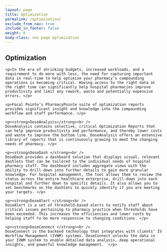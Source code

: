 ```yaml
---
layout: page
title: Optimization
permalink: /optimization/
exclude_from_nav: true
include_in_footer: false
weight: 0
body-class: cms-page optimization
---
```


<div class="content">
	<h2>Optimization</h2>

 

	<p>In the era of shrinking budgets, increased workloads, and a requirement to do more with less, the need for capturing important data in real-time to help optimize your pharmacy’s compounding operations is becoming critical. Having access to the right data at the right time can significantly help hospital pharmacies improve productivity and limit any rework, waste and potentially expensive errors. </p>

	<p>Focal Pointe’s PharmacyPointe suite of optimization reports provides significant insight and knowledge into the compounding workflow and staff performance. </p> 

	<p><strong>DoseAnalysis</strong><br />
	DoseAnalysis contains selective, critical Optimization Reports that can help improve productivity and performance, and thereby lower costs and waste to improve the bottom line. DoseAnalysis offers an extensive library of reports that is continuously growing to meet the changing needs of pharmacy. </p>

	<p><strong>DoseDash </strong><br />
	DoseDash provides a dashboard solution that displays visual, relevant dashlets that can be tailored to the individual needs of hospital pharmacy staff. The dashboard includes aggregate views with the ability to drill-down into further details to gain more granular knowledge. For hospital management, the tool allows them to review the status across the entire healthcare enterprise, drill-down into each hospital and further down to specific details. It also allows you to set benchmarks on the dashlets to quickly identify if you are meeting your targets. </p> 

	<p><strong>DoseAlert </strong><br />
	DoseAlert is a set of threshold-based alerts to notify staff about critical issues pertaining to pharmacy practice when thresholds have been exceeded. This increases the efficiencies and lower costs by helping staff to be more responsive to changing conditions. </p> 

	<p><strong>DoseConnect </strong><br />
	DoseConnect is the backend technology that integrates with clients’ IV Workflow Management (IVWM) systems. DoseConnect unlocks the data in your IVWM system to enable detailed data analysis, deep operational insights, and powerful knowledge management.  </p>
</div>
